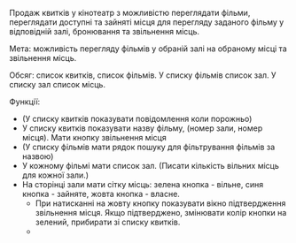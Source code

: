 Продаж квитків у кінотеатр з можливістю переглядати фільми, переглядати доступні та зайняті місця для перегляду заданого фільму у відповідній залі, бронювання та звільнення місць.

Мета: можливість перегляду фільмів у обраній залі на обраному місці та звільнення місць.

Обсяг: список квитків, список фільмів. У списку фільмів список зал. У списку зал список місць.

Функції:
- (У списку квитків показувати повідомлення коли порожньо)
- У списку квитків показувати назву фільму, (номер зали, номер місця). Мати кнопку звільнення місця 
- (У списку фільмів мати рядок пошуку для фільтрування фільмів за назвою)
- У кожному фільмі мати список зал. (Писати кількість вільних місць для кожної зали.)
- На сторінці зали мати сітку місць: зелена кнопка - вільне, синя кнопка - зайняте, жовта кнопка - власне.
  - При натисканні на жовту кнопку показувати вікно підтвердження звільнення місця. Якщо підтверджено, змінювати колір кнопки на зелений, прибирати зі списку квитків.
  - 